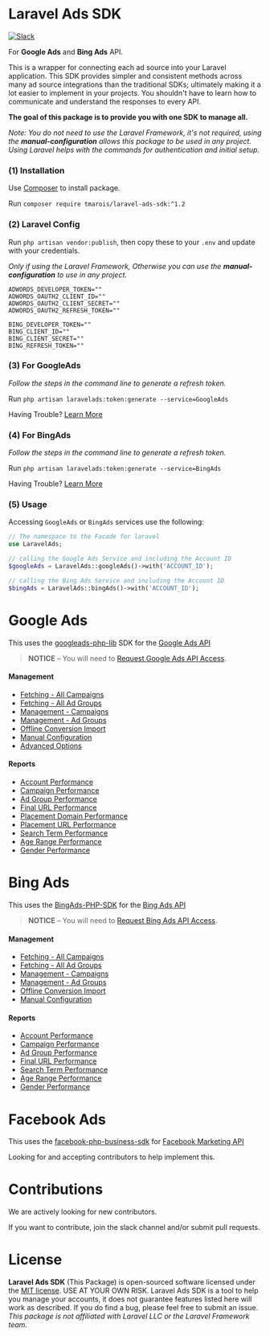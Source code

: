 # Laravel Ads SDK

[![Slack](https://timothymarois.com/a/slack-02.svg)](https://join.slack.com/t/basephp/shared_invite/enQtNDI0MzQyMDE0MDAwLThlNjNlYWM3YWMxMjdhOGFiOTY1ZDFkMzUxMmUzZjJjM2JmZjI0YTg4MDYyYzc3OTc5MGIzYTdkNjQwMTQyNWY)

For **Google Ads** and **Bing Ads** API.

This is a wrapper for connecting each ad source into your Laravel application. This SDK provides simpler and consistent methods across many ad source integrations than the traditional SDKs; ultimately making it a lot easier to implement in your projects. You shouldn't have to learn how to communicate and understand the responses to every API.

**The goal of this package is to provide you with one SDK to manage all.**

*Note: You do not need to use the Laravel Framework, it's not required, using the **manual-configuration** allows this package to be used in any project. Using Laravel helps with the commands for authentication and initial setup.*

### (1) Installation

Use [Composer](http://getcomposer.org/) to install package.

Run `composer require tmarois/laravel-ads-sdk:^1.2`

### (2) Laravel Config

Run `php artisan vendor:publish`, then copy these to your `.env` and update with your credentials.

*Only if using the Laravel Framework, Otherwise you can use the **manual-configuration** to use in any project.*

```
ADWORDS_DEVELOPER_TOKEN=""
ADWORDS_OAUTH2_CLIENT_ID=""
ADWORDS_OAUTH2_CLIENT_SECRET=""
ADWORDS_OAUTH2_REFRESH_TOKEN=""

BING_DEVELOPER_TOKEN=""
BING_CLIENT_ID=""
BING_CLIENT_SECRET=""
BING_REFRESH_TOKEN=""
```

### (3) For GoogleAds

*Follow the steps in the command line to generate a refresh token.*

Run `php artisan laravelads:token:generate --service=GoogleAds`

Having Trouble? [Learn More](GoogleAds-Auth.md)

### (4) For BingAds

*Follow the steps in the command line to generate a refresh token.*

Run `php artisan laravelads:token:generate --service=BingAds`

Having Trouble? [Learn More](BingAds-Auth.md)

### (5) Usage

Accessing `GoogleAds` or `BingAds` services use the following:

```php
// The namespace to the Facade for laravel
use LaravelAds;

// calling the Google Ads Service and including the Account ID
$googleAds = LaravelAds::googleAds()->with('ACCOUNT_ID');

// calling the Bing Ads Service and including the Account ID
$bingAds = LaravelAds::bingAds()->with('ACCOUNT_ID');
```

# Google Ads

This uses the [googleads-php-lib](https://github.com/googleads/googleads-php-lib) SDK for the [Google Ads API](https://developers.google.com/adwords/api/docs/guides/start)

> **NOTICE** – You will need to [Request Google Ads API Access](https://services.google.com/fb/forms/newtoken/).

#### Management
* [Fetching - All Campaigns](GoogleAds-SDK.md#fetch-all-campaigns)
* [Fetching - All Ad Groups](GoogleAds-SDK.md#fetch-all-ad-groups)
* [Management - Campaigns](GoogleAds-SDK.md#campaigns)
* [Management - Ad Groups](GoogleAds-SDK.md#ad-groups)
* [Offline Conversion Import](GoogleAds-SDK.md#offline-conversion-import)
* [Manual Configuration](GoogleAds-SDK.md#manual-configuration)
* [Advanced Options](GoogleAds-SDK.md#need-more-advanced-options)

#### Reports
* [Account Performance](GoogleAds-SDK.md#account-reports)
* [Campaign Performance](GoogleAds-SDK.md#campaign-reports)
* [Ad Group Performance](GoogleAds-SDK.md#ad-group-reports)
* [Final URL Performance](GoogleAds-SDK.md#final-url-performance-report)
* [Placement Domain Performance](GoogleAds-SDK.md#placement-domain-performance-report)
* [Placement URL Performance](GoogleAds-SDK.md#placement-url-performance-report)
* [Search Term Performance](GoogleAds-SDK.md#search-term-performance-report)
* [Age Range Performance](GoogleAds-SDK.md#age-range-performance-report)
* [Gender Performance](GoogleAds-SDK.md#gender-performance-report)

# Bing Ads

This uses the [BingAds-PHP-SDK](https://github.com/BingAds/BingAds-PHP-SDK) for the [Bing Ads API](https://docs.microsoft.com/en-us/bingads/guides/get-started-php?view=bingads-12)

> **NOTICE** – You will need to [Request Bing Ads API Access](https://advertise.bingads.microsoft.com/en-us/resources/bing-partner-program/request-bing-ads-api-access).

#### Management
* [Fetching - All Campaigns](BingAds-SDK.md#fetch-all-campaigns)
* [Fetching - All Ad Groups](BingAds-SDK.md#fetch-all-ad-groups)
* [Management - Campaigns](BingAds-SDK.md#campaigns)
* [Management - Ad Groups](BingAds-SDK.md#ad-groups)
* [Offline Conversion Import](BingAds-SDK.md#offline-conversion-import)
* [Manual Configuration](BingAds-SDK.md#manual-configuration)

#### Reports
* [Account Performance](BingAds-SDK.md#account-reports)
* [Campaign Performance](BingAds-SDK.md#campaign-reports)
* [Ad Group Performance](BingAds-SDK.md#ad-group-reports)
* [Final URL Performance](BingAds-SDK.md#final-url-performance-report)
* [Search Term Performance](BingAds-SDK.md#search-term-performance-report)
* [Age Range Performance](BingAds-SDK.md#age-range-performance-report)
* [Gender Performance](BingAds-SDK.md#gender-performance-report)


# Facebook Ads

This uses the [facebook-php-business-sdk](https://github.com/facebook/facebook-php-business-sdk) for [Facebook Marketing API](https://developers.facebook.com/docs/marketing-apis)

Looking for and accepting contributors to help implement this. 

# Contributions

We are actively looking for new contributors.

If you want to contribute, join the slack channel and/or submit pull requests.

# License

**Laravel Ads SDK** (This Package) is open-sourced software licensed under the [MIT license](https://opensource.org/licenses/MIT). USE AT YOUR OWN RISK. Laravel Ads SDK is a tool to help you manage your accounts, it does not guarantee features listed here will work as described. If you do find a bug, please feel free to submit an issue. *This package is not affiliated with Laravel LLC or the Laravel Framework team.*
